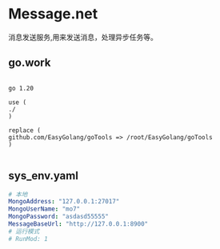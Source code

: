 # Message.net

消息发送服务,用来发送消息，处理异步任务等。

## go.work

```go.work

go 1.20

use (
./
)

replace (
github.com/EasyGolang/goTools => /root/EasyGolang/goTools
)


```

## sys_env.yaml

```yaml
# 本地
MongoAddress: "127.0.0.1:27017"
MongoUserName: "mo7"
MongoPassword: "asdasd55555"
MessageBaseUrl: "http://127.0.0.1:8900"
# 运行模式
# RunMod: 1
```
